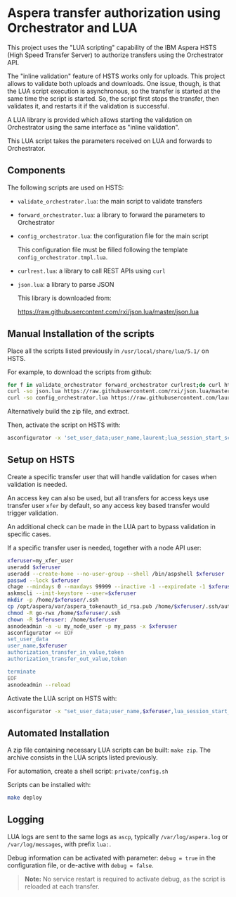 # Aspera transfer authorization using Orchestrator and LUA

This project uses the "LUA scripting" capability of the IBM Aspera HSTS (High Speed Transfer Server) to authorize transfers using the Orchestrator API.

The "inline validation" feature of HSTS works only for uploads.
This project allows to validate both uploads and downloads.
One issue, though, is that the LUA script execution is asynchronous, so the transfer is started at the same time the script is started.
So, the script first stops the transfer, then validates it, and restarts it if the validation is successful.

A LUA library is provided which allows starting the validation on Orchestrator using the same interface as "inline validation".

This LUA script takes the parameters received on LUA and forwards to Orchestrator.

## Components

The following scripts are used on HSTS:

- `validate_orchestrator.lua`: the main script to validate transfers
- `forward_orchestrator.lua`: a library to forward the parameters to Orchestrator
- `config_orchestrator.lua`: the configuration file for the main script

    This configuration file must be filled following the template `config_orchestrator.tmpl.lua`.
- `curlrest.lua`: a library to call REST APIs using `curl`
- `json.lua`: a library to parse JSON

    This library is downloaded from:

    <https://raw.githubusercontent.com/rxi/json.lua/master/json.lua>

## Manual Installation of the scripts

Place all the scripts listed previously in `/usr/local/share/lua/5.1/` on HSTS.

For example, to download the scripts from github:

```bash
for f in validate_orchestrator forward_orchestrator curlrest;do curl https://raw.githubusercontent.com/laurent-martin/aspera-orchestrator-bidi-auth/main/src/lua/$f.lua -o $f.lua;done
curl -so json.lua https://raw.githubusercontent.com/rxi/json.lua/master/json.lua
curl -so config_orchestrator.lua https://raw.githubusercontent.com/laurent-martin/aspera-orchestrator-bidi-auth/main/src/lua/config_orchestrator.lua.tmpl
```

Alternatively build the zip file, and extract.

Then, activate the script on HSTS with:

```bash
asconfigurator -x 'set_user_data;user_name,laurent;lua_session_start_script_path,/usr/local/share/lua/5.1/validate_orchestrator.lua'
```

## Setup on HSTS

Create a specific transfer user that will handle validation for cases when validation is needed.

An access key can also be used, but all transfers for access keys use transfer user `xfer` by default, so any access key based transfer would trigger validation.

An additional check can be made in the LUA part to bypass validation in specific cases.

If a specific transfer user is needed, together with a node API user:

```bash
xferuser=my_xfer_user
useradd $xferuser
useradd --create-home --no-user-group --shell /bin/aspshell $xferuser
passwd --lock $xferuser
chage --mindays 0 --maxdays 99999 --inactive -1 --expiredate -1 $xferuser
askmscli --init-keystore --user=$xferuser
mkdir -p /home/$xferuser/.ssh
cp /opt/aspera/var/aspera_tokenauth_id_rsa.pub /home/$xferuser/.ssh/authorized_keys
chmod -R go-rwx /home/$xferuser/.ssh
chown -R $xferuser: /home/$xferuser
asnodeadmin -a -u my_node_user -p my_pass -x $xferuser
asconfigurator << EOF
set_user_data
user_name,$xferuser
authorization_transfer_in_value,token
authorization_transfer_out_value,token

terminate
EOF
asnodeadmin --reload
```

Activate the LUA script on HSTS with:

```bash
asconfigurator -x "set_user_data;user_name,$xferuser,lua_session_start_script_path,/usr/local/share/lua/5.1/validate_orchestrator.lua"
```

## Automated Installation

A zip file containing necessary LUA scripts can be built: `make zip`.
The archive consists in the LUA scripts listed previously.

For automation, create a shell script: `private/config.sh`

Scripts can be installed with:

```bash
make deploy
```

## Logging

LUA logs are sent to the same logs as `ascp`, typically `/var/log/aspera.log` or `/var/log/messages`, with prefix `lua:`.

Debug information can be activated with parameter: `debug = true` in the configuration file, or de-active with `debug = false`.

> **Note:** No service restart is required to activate debug, as the script is reloaded at each transfer.
